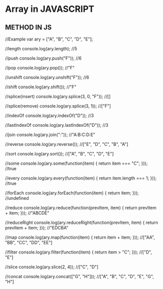# Array in JAVASCRIPT
## METHOD IN JS

//Example
var ary = ["A", "B", "C", "D", "E"];

//length
console.log(ary.length); //5

//push
console.log(ary.push("F")); //6

//pop
console.log(ary.pop()); //"F"

//unshift
console.log(ary.unshift("F")); //6

//shift
console.log(ary.shift()); //"F"

//splice(insert)
console.log(ary.splice(3, 0, "F")); //[]

//splice(remove)
console.log(ary.splice(3, 1)); //["F"]

//indexOf
console.log(ary.indexOf("D")); //3

//lastIndexOf
console.log(ary.lastIndexOf("D")); //3

//join
console.log(ary.join(":")); //"A:B:C:D:E"

//reverse
console.log(ary.reverse()); //["E", "D", "C", "B", "A"]

//sort
console.log(ary.sort()); //["A", "B", "C", "D", "E"]

//some
console.log(ary.some(function(item) {
	return item === "C";
})); //true

//every
console.log(ary.every(function(item) {
	return item.length === 1;
})); //true

//forEach
console.log(ary.forEach(function(item) {
	return item;
})); //undefined

//reduce
console.log(ary.reduce(function(prevItem, item) {
	return prevItem + item;
})); //"ABCDE"

//reduceRight
console.log(ary.reduceRight(function(prevItem, item) {
	return prevItem + item;
})); //"EDCBA"

//map
console.log(ary.map(function(item) {
	return item + item;
})); //["AA", "BB", "CC", "DD", "EE"]

//filter
console.log(ary.filter(function(item) {
	return item > "C";
})); //["D", "E"]

//slice
console.log(ary.slice(2, 4)); //["C", "D"]

//concat
console.log(ary.concat(["G", "H"])); //["A", "B", "C", "D", "E", "G", "H"]
